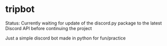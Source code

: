 # tripbot
Status: Currently waiting for update of the discord.py package to the latest Discord API before continuing the project

Just a simple discord bot made in python for fun/practice
